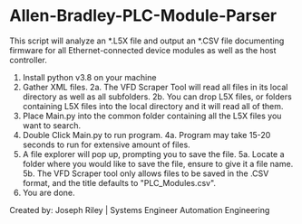 # Allen-Bradley-PLC-Module-Parser
This script will analyze an *.L5X file and output an *.CSV file documenting firmware for all Ethernet-connected device modules as well as the host controller.

1. Install python v3.8 on your machine
2. Gather XML files.
	2a. The VFD Scraper Tool will read all files in its local directory as well as all subfolders.
	2b. You can drop L5X files, or folders containing L5X files into the local directory and it will read all of them.
3. Place Main.py into the common folder containing all the L5X files you want to search.
4. Double Click Main.py to run program.
	4a. Program may take 15-20 seconds to run for extensive amount of files.
5. A file explorer will pop up, prompting you to save the file.
	5a. Locate a folder where you would like to save the file, ensure to give it a file name.
	5b. The VFD Scraper tool only allows files to be saved in the .CSV format, and the title defaults to "PLC_Modules.csv".
6. You are done.




Created by:
Joseph Riley | Systems Engineer
Automation Engineering
